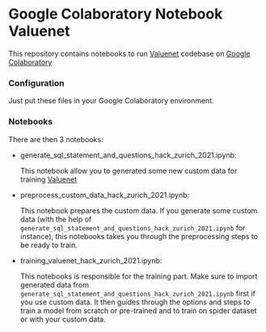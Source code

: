 # Google Colaboratory Notebook Valuenet

This repository contains notebooks to run [Valuenet](https://github.com/brunnurs/valuenet) codebase on [Google Colaboratory](https://colab.research.google.com/)

### Configuration

Just put these files in your Google Colaboratory environment.

### Notebooks
There are then 3 notebooks:
- generate_sql_statement_and_questions_hack_zurich_2021.ipynb: 

    This notebook allow you to generated some new custom data for training [Valuenet](https://github.com/brunnurs/valuenet)
    
- preprocess_custom_data_hack_zurich_2021.ipynb:

    This notebook prepares the custom data. If you generate some custom data (with the help of `generate_sql_statement_and_questions_hack_zurich_2021.ipynb` for instance), this notebooks takes you through the preprocessing steps to be ready to train.
    
- training_valuenet_hack_zurich_2021.ipynb:

    This notebooks is responsible for the training part. Make sure to import generated data from `generate_sql_statement_and_questions_hack_zurich_2021.ipynb` first if you use custom data. It then guides through the options and steps to train a model from scratch or pre-trained and to train on spider dataset or with your custom data.
